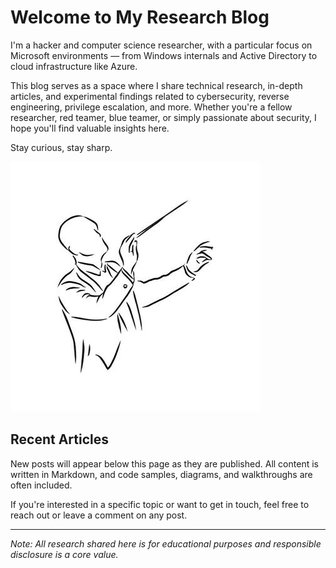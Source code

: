 # Welcome to My Research Blog

I'm a hacker and computer science researcher, with a particular focus on Microsoft environments — from Windows internals and Active Directory to cloud infrastructure like Azure.

This blog serves as a space where I share technical research, in-depth articles, and experimental findings related to cybersecurity, reverse engineering, privilege escalation, and more. Whether you're a fellow researcher, red teamer, blue teamer, or simply passionate about security, I hope you'll find valuable insights here.

Stay curious, stay sharp.

![icon](images/logo.jpg)

## Recent Articles

New posts will appear below this page as they are published. All content is written in Markdown, and code samples, diagrams, and walkthroughs are often included.

If you're interested in a specific topic or want to get in touch, feel free to reach out or leave a comment on any post.

---

*Note: All research shared here is for educational purposes and responsible disclosure is a core value.*
